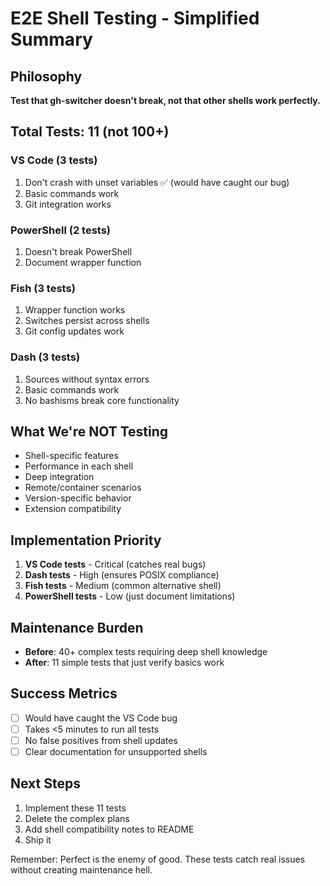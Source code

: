 # E2E Shell Testing - Simplified Summary

## Philosophy
**Test that gh-switcher doesn't break, not that other shells work perfectly.**

## Total Tests: 11 (not 100+)

### VS Code (3 tests)
1. Don't crash with unset variables ✅ (would have caught our bug)
2. Basic commands work
3. Git integration works

### PowerShell (2 tests)
1. Doesn't break PowerShell
2. Document wrapper function

### Fish (3 tests)
1. Wrapper function works
2. Switches persist across shells
3. Git config updates work

### Dash (3 tests)
1. Sources without syntax errors
2. Basic commands work
3. No bashisms break core functionality

## What We're NOT Testing
- Shell-specific features
- Performance in each shell
- Deep integration
- Remote/container scenarios
- Version-specific behavior
- Extension compatibility

## Implementation Priority
1. **VS Code tests** - Critical (catches real bugs)
2. **Dash tests** - High (ensures POSIX compliance)
3. **Fish tests** - Medium (common alternative shell)
4. **PowerShell tests** - Low (just document limitations)

## Maintenance Burden
- **Before**: 40+ complex tests requiring deep shell knowledge
- **After**: 11 simple tests that just verify basics work

## Success Metrics
- [ ] Would have caught the VS Code bug
- [ ] Takes <5 minutes to run all tests
- [ ] No false positives from shell updates
- [ ] Clear documentation for unsupported shells

## Next Steps
1. Implement these 11 tests
2. Delete the complex plans
3. Add shell compatibility notes to README
4. Ship it

Remember: Perfect is the enemy of good. These tests catch real issues without creating maintenance hell.
